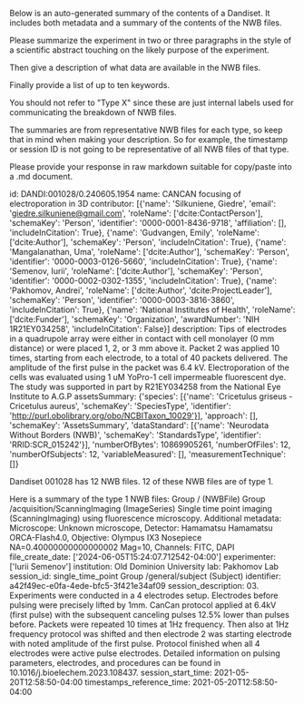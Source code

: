
Below is an auto-generated summary of the contents of a Dandiset. It includes both metadata and a summary of the contents of the NWB files.

Please summarize the experiment in two or three paragraphs in the style of a scientific abstract touching on the likely purpose of the experiment.

Then give a description of what data are available in the NWB files.

Finally provide a list of up to ten keywords.

You should not refer to "Type X" since these are just internal labels used for communicating the breakdown of NWB files.

The summaries are from representative NWB files for each type, so keep that in mind when making your description. So for example, the timestamp or session ID is not going to be representative of all NWB files of that type.

Please provide your response in raw markdown suitable for copy/paste into a .md document.


id: DANDI:001028/0.240605.1954
name: CANCAN focusing of electroporation in 3D
contributor: [{'name': 'Silkuniene, Giedre', 'email': 'giedre.silkuniene@gmail.com', 'roleName': ['dcite:ContactPerson'], 'schemaKey': 'Person', 'identifier': '0000-0001-8436-9718', 'affiliation': [], 'includeInCitation': True}, {'name': 'Gudvangen, Emily', 'roleName': ['dcite:Author'], 'schemaKey': 'Person', 'includeInCitation': True}, {'name': 'Mangalanathan, Uma', 'roleName': ['dcite:Author'], 'schemaKey': 'Person', 'identifier': '0000-0003-0126-5660', 'includeInCitation': True}, {'name': 'Semenov, Iurii', 'roleName': ['dcite:Author'], 'schemaKey': 'Person', 'identifier': '0000-0002-0302-1355', 'includeInCitation': True}, {'name': 'Pakhomov, Andrei', 'roleName': ['dcite:Author', 'dcite:ProjectLeader'], 'schemaKey': 'Person', 'identifier': '0000-0003-3816-3860', 'includeInCitation': True}, {'name': 'National Institutes of Health', 'roleName': ['dcite:Funder'], 'schemaKey': 'Organization', 'awardNumber': 'NIH 1R21EY034258', 'includeInCitation': False}]
description: Tips of electrodes in a quadrupole array were either in contact with cell monolayer (0 mm distance) or were placed 1, 2, or 3 mm above it. Packet 2 was applied 10 times, starting from each electrode, to a total of 40 packets delivered. The amplitude of the first pulse in the packet was 6.4 kV. Electroporation of the cells was evaluated using 1 uM YoPro-1 cell impermeable fluorescent dye. The study was supported in part by R21EY034258 from the National Eye Institute to A.G.P
assetsSummary: {'species': [{'name': 'Cricetulus griseus - Cricetulus aureus', 'schemaKey': 'SpeciesType', 'identifier': 'http://purl.obolibrary.org/obo/NCBITaxon_10029'}], 'approach': [], 'schemaKey': 'AssetsSummary', 'dataStandard': [{'name': 'Neurodata Without Borders (NWB)', 'schemaKey': 'StandardsType', 'identifier': 'RRID:SCR_015242'}], 'numberOfBytes': 10869905261, 'numberOfFiles': 12, 'numberOfSubjects': 12, 'variableMeasured': [], 'measurementTechnique': []}

Dandiset 001028 has 12 NWB files.
12 of these NWB files are of type 1.


Here is a summary of the type 1 NWB files:
  Group / (NWBFile) 
  Group /acquisition/ScanningImaging (ImageSeries) Single time point imaging (ScanningImaging) using fluorescence microscopy. Additional metadata: Microscope: Unknown microscope, Detector: Hamamatsu Hamamatsu ORCA-Flash4.0, Objective: Olympus IX3 Nosepiece NA=0.40000000000000002 Mag=10, Channels: FITC, DAPI
  file_create_date: ['2024-06-05T15:24:07.712542-04:00']
  experimenter: ['Iurii Semenov']
  institution: Old Dominion University
  lab: Pakhomov Lab
  session_id: single_time_point
  Group /general/subject (Subject) 
  identifier: a42f49ec-e0fa-4ede-bfc5-3f421e34af09
  session_description: 03. Experiments were conducted in a 4 electrodes setup. Electrodes before pulsing were precisely lifted by 1mm. CanCan protocol applied at 6.4kV (first pulse) with the subsequent canceling pulses 12.5% lower than pulses before. Packets were repeated 10 times at 1Hz frequency. Then also at 1Hz frequency protocol was shifted and then electrode 2 was starting electrode with noted amplitude of the first pulse. Protocol finished when all 4 electrodes were active pulse electrodes. Detailed information on pulsing parameters, electrodes, and procedures can be found in 10.1016/j.bioelechem.2023.108437.
  session_start_time: 2021-05-20T12:58:50-04:00
  timestamps_reference_time: 2021-05-20T12:58:50-04:00
